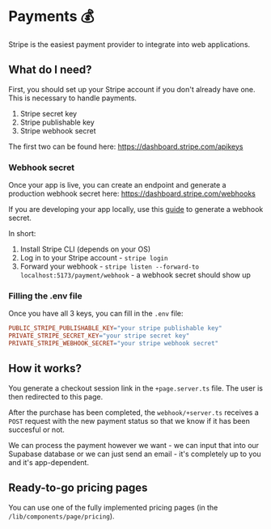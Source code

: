 # Payments 💰

Stripe is the easiest payment provider to integrate into web applications.

## What do I need?

First, you should set up your Stripe account if you don't already have one. This is necessary to handle payments.

1. Stripe secret key
2. Stripe publishable key
3. Stripe webhook secret

The first two can be found here: https://dashboard.stripe.com/apikeys

### Webhook secret

Once your app is live, you can create an endpoint and generate a production webhook secret here: https://dashboard.stripe.com/webhooks

If you are developing your app locally, use this [guide](https://docs.stripe.com/webhooks) to generate a webhook secret.

In short:

1. Install Stripe CLI (depends on your OS)
2. Log in to your Stripe account - `stripe login`
3. Forward your webhook - `stripe listen --forward-to localhost:5173/payment/webhook` - a webhook secret should show up

### Filling the .env file

Once you have all 3 keys, you can fill in the `.env` file:

```makefile
PUBLIC_STRIPE_PUBLISHABLE_KEY="your stripe publishable key"
PRIVATE_STRIPE_SECRET_KEY="your stripe secret key"
PRIVATE_STRIPE_WEBHOOK_SECRET="your stripe webhook secret"
```

## How it works?

You generate a checkout session link in the `+page.server.ts` file. The user is then redirected to this page.

After the purchase has been completed, the `webhook/+server.ts` receives a `POST` request with the new payment status so that we know if it has been succesful or not.

We can process the payment however we want - we can input that into our Supabase database or we can just send an email - it's completely up to you and it's app-dependent.

## Ready-to-go pricing pages

You can use one of the fully implemented pricing pages (in the `/lib/components/page/pricing`).
